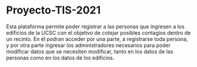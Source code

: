 # Proyecto-TIS-2021

Esta plataforma permite poder registrar a las personas que ingresen a los edificios de la UCSC con el objetivo de cotejar posibles contagios dentro de un recinto.
En él podran acceder por una parte, a registrarse toda persona, y por otra parte ingresar los administradores necesarios para poder modificar datos que se necesiten modificar, tanto en los datos de las personas como en los datos de los edificios.

